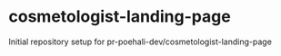 # cosmetologist-landing-page

Initial repository setup for pr-poehali-dev/cosmetologist-landing-page
